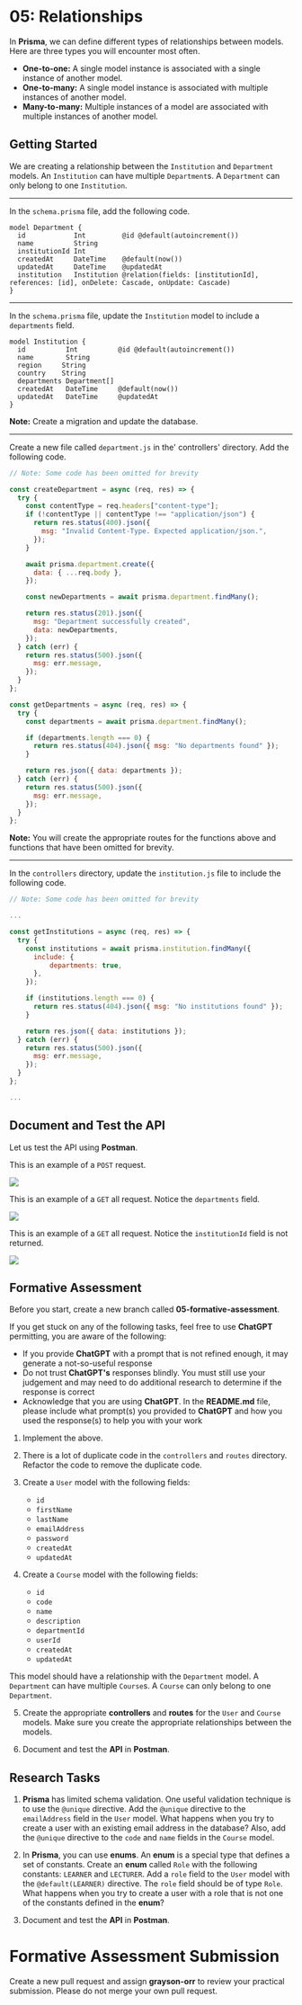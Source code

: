 # 05: Relationships

In **Prisma**, we can define different types of relationships between models. Here are three types you will encounter most often.

- **One-to-one:** A single model instance is associated with a single instance of another model.
- **One-to-many:** A single model instance is associated with multiple instances of another model.
- **Many-to-many:** Multiple instances of a model are associated with multiple instances of another model.

## Getting Started

We are creating a relationship between the `Institution` and `Department` models. An `Institution` can have multiple `Department`s. A `Department` can only belong to one `Institution`.

---

In the `schema.prisma` file, add the following code.

```prisma
model Department {
  id            Int         @id @default(autoincrement())
  name          String
  institutionId Int
  createdAt     DateTime    @default(now())
  updatedAt     DateTime    @updatedAt
  institution   Institution @relation(fields: [institutionId], references: [id], onDelete: Cascade, onUpdate: Cascade)
}
```

---

In the `schema.prisma` file, update the `Institution` model to include a `departments` field.

```prisma
model Institution {
  id          Int          @id @default(autoincrement())
  name        String
  region     String
  country    String
  departments Department[]
  createdAt   DateTime     @default(now())
  updatedAt   DateTime     @updatedAt
}
```

**Note:** Create a migration and update the database.

---

Create a new file called `department.js` in the' controllers' directory. Add the following code.

```js
// Note: Some code has been omitted for brevity

const createDepartment = async (req, res) => {
  try {
    const contentType = req.headers["content-type"];
    if (!contentType || contentType !== "application/json") {
      return res.status(400).json({
        msg: "Invalid Content-Type. Expected application/json.",
      });
    }

    await prisma.department.create({
      data: { ...req.body },
    });

    const newDepartments = await prisma.department.findMany();

    return res.status(201).json({
      msg: "Department successfully created",
      data: newDepartments,
    });
  } catch (err) {
    return res.status(500).json({
      msg: err.message,
    });
  }
};

const getDepartments = async (req, res) => {
  try {
    const departments = await prisma.department.findMany();

    if (departments.length === 0) {
      return res.status(404).json({ msg: "No departments found" });
    }

    return res.json({ data: departments });
  } catch (err) {
    return res.status(500).json({
      msg: err.message,
    });
  }
};
```

**Note:** You will create the appropriate routes for the functions above and functions that have been omitted for brevity.

---

In the `controllers` directory, update the `institution.js` file to include the following code.

```js
// Note: Some code has been omitted for brevity

...

const getInstitutions = async (req, res) => {
  try {
    const institutions = await prisma.institution.findMany({
      include: {
          departments: true,
      },
    });

    if (institutions.length === 0) {
      return res.status(404).json({ msg: "No institutions found" });
    }

    return res.json({ data: institutions });
  } catch (err) {
    return res.status(500).json({
      msg: err.message,
    });
  }
};

...
```

## Document and Test the API

Let us test the API using **Postman**.

This is an example of a `POST` request.

![](<../resources (ignore)/img/05/postman-1.PNG>)

This is an example of a `GET` all request. Notice the `departments` field.

![](<../resources (ignore)/img/05/postman-2.PNG>)

This is an example of a `GET` all request. Notice the `institutionId` field is not returned.

![](<../resources (ignore)/img/05/postman-3.PNG>)

## Formative Assessment

Before you start, create a new branch called **05-formative-assessment**.

If you get stuck on any of the following tasks, feel free to use **ChatGPT** permitting, you are aware of the following:

- If you provide **ChatGPT** with a prompt that is not refined enough, it may generate a not-so-useful response
- Do not trust **ChatGPT's** responses blindly. You must still use your judgement and may need to do additional research to determine if the response is correct
- Acknowledge that you are using **ChatGPT**. In the **README.md** file, please include what prompt(s) you provided to **ChatGPT** and how you used the response(s) to help you with your work

1. Implement the above.

2. There is a lot of duplicate code in the `controllers` and `routes` directory. Refactor the code to remove the duplicate code.

3. Create a `User` model with the following fields:

   - `id`
   - `firstName`
   - `lastName`
   - `emailAddress`
   - `password`
   - `createdAt`
   - `updatedAt`

4. Create a `Course` model with the following fields:

   - `id`
   - `code`
   - `name`
   - `description`
   - `departmentId`
   - `userId`
   - `createdAt`
   - `updatedAt`

This model should have a relationship with the `Department` model. A `Department` can have multiple `Course`s. A `Course` can only belong to one `Department`.

5. Create the appropriate **controllers** and **routes** for the `User` and `Course` models. Make sure you create the appropriate relationships between the models.

6. Document and test the **API** in **Postman**.

## Research Tasks

1. **Prisma** has limited schema validation. One useful validation technique is to use the `@unique` directive. Add the `@unique` directive to the `emailAddress` field in the `User` model. What happens when you try to create a user with an existing email address in the database? Also, add the `@unique` directive to the `code` and `name` fields in the `Course` model.

2. In **Prisma**, you can use **enums**. An **enum** is a special type that defines a set of constants. Create an **enum** called `Role` with the following constants: `LEARNER` and `LECTURER`. Add a `role` field to the `User` model with the `@default(LEARNER)` directive. The `role` field should be of type `Role`. What happens when you try to create a user with a role that is not one of the constants defined in the **enum**?

3. Document and test the **API** in **Postman**.

# Formative Assessment Submission

Create a new pull request and assign **grayson-orr** to review your practical submission. Please do not merge your own pull request.